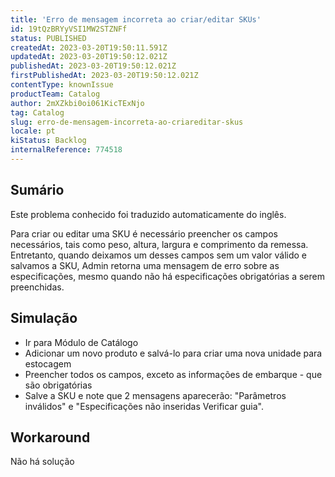 ```yaml
---
title: 'Erro de mensagem incorreta ao criar/editar SKUs'
id: 19tQzBRYyVSI1MW2STZNFf
status: PUBLISHED
createdAt: 2023-03-20T19:50:11.591Z
updatedAt: 2023-03-20T19:50:12.021Z
publishedAt: 2023-03-20T19:50:12.021Z
firstPublishedAt: 2023-03-20T19:50:12.021Z
contentType: knownIssue
productTeam: Catalog
author: 2mXZkbi0oi061KicTExNjo
tag: Catalog
slug: erro-de-mensagem-incorreta-ao-criareditar-skus
locale: pt
kiStatus: Backlog
internalReference: 774518
---
```


## Sumário

<div class="alert alert-info">
  <p>Este problema conhecido foi traduzido automaticamente do inglês.</p>
</div>


Para criar ou editar uma SKU é necessário preencher os campos necessários, tais como peso, altura, largura e comprimento da remessa. Entretanto, quando deixamos um desses campos sem um valor válido e salvamos a SKU, Admin retorna uma mensagem de erro sobre as especificações, mesmo quando não há especificações obrigatórias a serem preenchidas.



##

## Simulação



- Ir para Módulo de Catálogo
- Adicionar um novo produto e salvá-lo para criar uma nova unidade para estocagem
- Preencher todos os campos, exceto as informações de embarque - que são obrigatórias
- Salve a SKU e note que 2 mensagens aparecerão: "Parâmetros inválidos" e "Especificações não inseridas Verificar guia".


##

## Workaround


Não há solução




